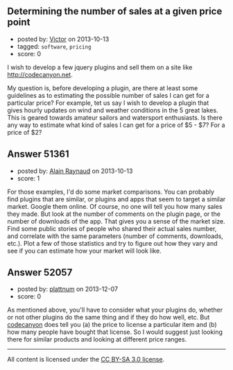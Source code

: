 ## Determining the number of sales at a given price point

- posted by: [Victor](https://stackexchange.com/users/-1/28042-victor) on 2013-10-13
- tagged: `software`, `pricing`
- score: 0

<p>I wish to develop a few jquery plugins and sell them on a site like <a href="http://codecanyon.net" rel="nofollow">http://codecanyon.net</a>. </p>

<p>My question is, before developing a plugin, are there at least some guidelines as to estimating the possible number of sales I can get for a particular price? For example, tet us say I wish to develop a plugin that gives hourly updates on wind and weather conditions in the 5 great lakes. This is geared towards amateur sailors and watersport enthusiasts. Is there any way to estimate what kind of sales I can get for a price of $5 - $7? For a price of $2?</p>



## Answer 51361

- posted by: [Alain Raynaud](https://stackexchange.com/users/-1/502-alain-raynaud) on 2013-10-13
- score: 1

<p>For those examples, I'd do some market comparisons. You can probably find plugins that are similar, or plugins and apps that seem to target a similar market. Google them online. Of course, no one will tell you how many sales they made. But look at the number of comments on the plugin page, or the number of downloads of the app. That gives you a sense of the market size. Find some public stories of people who shared their actual sales number, and correlate with the same parameters (number of comments, downloads, etc.). Plot a few of those statistics and try to figure out how they vary and see if you can estimate how your market will look like.</p>



## Answer 52057

- posted by: [plattnum](https://stackexchange.com/users/-1/29917-plattnum) on 2013-12-07
- score: 0

<p>As mentioned above, you'll have to consider what your plugins do, whether or not other plugins do the same thing and if they do how well, etc. But <a href="http://www.codecanyon.net" rel="nofollow">codecanyon</a> does tell you (a) the price to license a particular item and (b) how many people have bought that license. So I would suggest just looking there for similar products and looking at different price ranges. </p>




---

All content is licensed under the [CC BY-SA 3.0 license](https://creativecommons.org/licenses/by-sa/3.0/).
